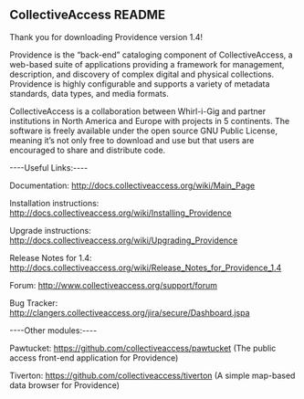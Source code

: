 CollectiveAccess README
-----------------------

Thank you for downloading Providence version 1.4! 
 
Providence is the “back-end” cataloging component of CollectiveAccess, a web-based suite of applications providing a framework for management, description, and discovery of complex digital and physical collections.  Providence is highly configurable and supports a variety of metadata standards, data types, and media formats.  

CollectiveAccess is a collaboration between Whirl-i-Gig and partner institutions in North America and Europe with projects in 5 continents. The software is freely available under the open source GNU Public License, meaning it’s not only free to download and use but that users are encouraged to share and distribute code.


----Useful Links:----

   Documentation: http://docs.collectiveaccess.org/wiki/Main_Page

   Installation instructions: http://docs.collectiveaccess.org/wiki/Installing_Providence

   Upgrade instructions: http://docs.collectiveaccess.org/wiki/Upgrading_Providence

   Release Notes for 1.4:  http://docs.collectiveaccess.org/wiki/Release_Notes_for_Providence_1.4

   Forum: http://www.collectiveaccess.org/support/forum

   Bug Tracker: http://clangers.collectiveaccess.org/jira/secure/Dashboard.jspa


----Other modules:----

   Pawtucket: https://github.com/collectiveaccess/pawtucket (The public access front-end application for Providence)
    
   Tiverton: https://github.com/collectiveaccess/tiverton (A simple map-based data browser for Providence)

